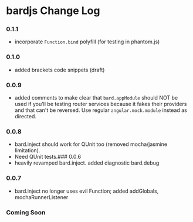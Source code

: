 bardjs Change Log
===================
### 0.1.1 
- incorporate `Function.bind` polyfill (for testing in phantom.js)

### 0.1.0 
- added brackets code snippets (draft)

### 0.0.9 
- added comments to make clear that `bard.appModule` should NOT be used if you'll be testing router services because it fakes their providers and that can't be reversed. Use regular `angular.mock.module` instead as directed.

### 0.0.8 
- bard.inject should work for QUnit too (removed mocha/jasmine limitation). 
- Need QUnit tests.### 0.0.6 
- heavily revamped bard.inject. added diagnostic bard.debug

### 0.0.7 
- bard.inject no longer uses evil Function; added addGlobals, mochaRunnerListener

### Coming Soon

